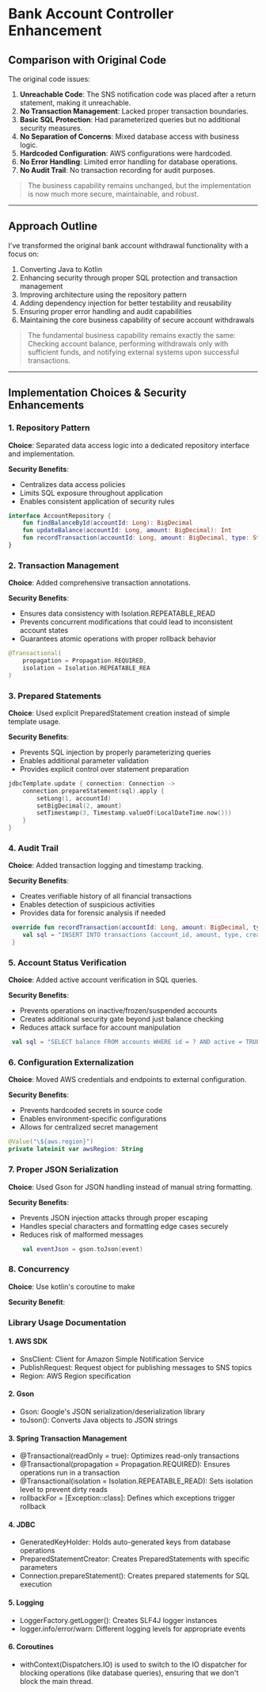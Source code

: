 # Bank Account Controller Enhancement

## Comparison with Original Code

The original code issues:

1. **Unreachable Code**: The SNS notification code was placed after a return statement, making it unreachable.
2. **No Transaction Management**: Lacked proper transaction boundaries.
3. **Basic SQL Protection**: Had parameterized queries but no additional security measures.
4. **No Separation of Concerns**: Mixed database access with business logic.
5. **Hardcoded Configuration**: AWS configurations were hardcoded.
6. **No Error Handling**: Limited error handling for database operations.
7. **No Audit Trail**: No transaction recording for audit purposes.

> The business capability remains unchanged, but the implementation is now much more secure, maintainable, and robust.

---

## Approach Outline

I've transformed the original bank account withdrawal functionality with a focus on:

1. Converting Java to Kotlin
2. Enhancing security through proper SQL protection and transaction management
3. Improving architecture using the repository pattern
4. Adding dependency injection for better testability and reusability
5. Ensuring proper error handling and audit capabilities
6. Maintaining the core business capability of secure account withdrawals

> The fundamental business capability remains exactly the same:  
> Checking account balance, performing withdrawals only with sufficient funds, and notifying external systems upon
> successful transactions.

---

## Implementation Choices & Security Enhancements

### 1. Repository Pattern

**Choice**: Separated data access logic into a dedicated repository interface and implementation.

**Security Benefits**:

- Centralizes data access policies
- Limits SQL exposure throughout application
- Enables consistent application of security rules

```kotlin
interface AccountRepository {
    fun findBalanceById(accountId: Long): BigDecimal
    fun updateBalance(accountId: Long, amount: BigDecimal): Int
    fun recordTransaction(accountId: Long, amount: BigDecimal, type: String): Long
}
```

### 2. Transaction Management

**Choice**: Added comprehensive transaction annotations.

**Security Benefits**:

- Ensures data consistency with Isolation.REPEATABLE_READ
- Prevents concurrent modifications that could lead to inconsistent account states
- Guarantees atomic operations with proper rollback behavior

```kotlin
@Transactional(
    propagation = Propagation.REQUIRED,
    isolation = Isolation.REPEATABLE_REA
)
```

### 3. Prepared Statements

**Choice**: Used explicit PreparedStatement creation instead of simple template usage.

**Security Benefits**:

- Prevents SQL injection by properly parameterizing queries
- Enables additional parameter validation
- Provides explicit control over statement preparation

```kotlin
jdbcTemplate.update { connection: Connection ->
    connection.prepareStatement(sql).apply {
        setLong(1, accountId)
        setBigDecimal(2, amount)
        setTimestamp(3, Timestamp.valueOf(LocalDateTime.now()))
    }
}
```

### 4. Audit Trail

**Choice**: Added transaction logging and timestamp tracking.

**Security Benefits**:
- Creates verifiable history of all financial transactions
- Enables detection of suspicious activities
- Provides data for forensic analysis if needed

```kotlin
 override fun recordTransaction(accountId: Long, amount: BigDecimal, type: String): Long {
    val sql = "INSERT INTO transactions (account_id, amount, type, created_at) VALUES (?, ?, ?, ?)"
 }
```

### 5. Account Status Verification

**Choice**: Added active account verification in SQL queries.

**Security Benefits**:
- Prevents operations on inactive/frozen/suspended accounts
- Creates additional security gate beyond just balance checking
- Reduces attack surface for account manipulation
```kotlin
 val sql = "SELECT balance FROM accounts WHERE id = ? AND active = TRUE"
```

### 6. Configuration Externalization

**Choice**: Moved AWS credentials and endpoints to external configuration.

**Security Benefits**:
- Prevents hardcoded secrets in source code
- Enables environment-specific configurations
- Allows for centralized secret management

```kotlin
@Value("\${aws.region}")
private lateinit var awsRegion: String
```
### 7. Proper JSON Serialization

**Choice**: Used Gson for JSON handling instead of manual string formatting.

**Security Benefits**:
- Prevents JSON injection attacks through proper escaping
- Handles special characters and formatting edge cases securely
- Reduces risk of malformed messages

```kotlin
    val eventJson = gson.toJson(event)
```
### 8. Concurrency

**Choice**: Use kotlin's coroutine to make

**Security Benefit**:

### Library Usage Documentation
#### 1. AWS SDK
- SnsClient: Client for Amazon Simple Notification Service
- PublishRequest: Request object for publishing messages to SNS topics
- Region: AWS Region specification

#### 2. Gson
- Gson: Google's JSON serialization/deserialization library
- toJson(): Converts Java objects to JSON strings

#### 3. Spring Transaction Management
- @Transactional(readOnly = true): Optimizes read-only transactions
- @Transactional(propagation = Propagation.REQUIRED): Ensures operations run in a transaction
- @Transactional(isolation = Isolation.REPEATABLE_READ): Sets isolation level to prevent dirty reads
- rollbackFor = [Exception::class]: Defines which exceptions trigger rollback
#### 4. JDBC
- GeneratedKeyHolder: Holds auto-generated keys from database operations
- PreparedStatementCreator: Creates PreparedStatements with specific parameters
- Connection.prepareStatement(): Creates prepared statements for SQL execution

#### 5. Logging
- LoggerFactory.getLogger(): Creates SLF4J logger instances
- logger.info/error/warn: Different logging levels for appropriate events

#### 6. Coroutines
- withContext(Dispatchers.IO) is used to switch to the IO dispatcher for blocking operations (like database queries), ensuring that we don't block the main thread.




